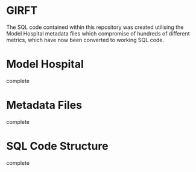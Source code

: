 # GIRFT
The SQL code contained within this repository was created utilising the Model Hospital metadata files which compromise of hundreds of different metrics, which have now been converted to working SQL code. 

# Model Hospital 
complete

# Metadata Files
complete

# SQL Code Structure
complete
